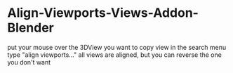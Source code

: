 # Align-Viewports-Views-Addon-Blender

put your mouse over the 3DView you want to copy view
in the search menu type "align viewports..."
all views are aligned, but you can reverse the one you don't want
